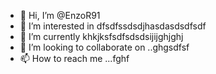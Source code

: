 - 👋 Hi, I’m @EnzoR91
- 👀 I’m interested in dfsdfssdsdjhasdasdsdfsdf
- 🌱 I’m currently khkjksfsdfsdsdsijijghjghj
- 💞️ I’m looking to collaborate on ..ghgsdfsf
- 📫 How to reach me ...fghf

<!---
EnzoR91/EnzoR91 is a ✨ special ✨ repository because its `README.md` (this file) appears on your GitHub profile.
You can click the Preview link to take a look at your changes.
--->
